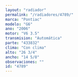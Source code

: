 ```yaml
---
layout: "radiador"
permalink: "/radiadores/4789/"
marca: "Pontiac"
modelo: "G6"
ano: "2006"
motor: "V6 3.5"
transmision: "Automática"
parte: "433832"
clima: "Con clima"
alto: "26 3/4"
ancho: "14 5/8"
observaciones: ""
id: "4789"
---
```


